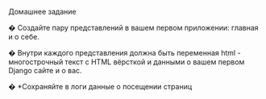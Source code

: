 Домашнее задание

� Создайте пару представлений в вашем первом приложении:
главная и о себе.

� Внутри каждого представления должна быть переменная
html - многострочный текст с HTML вёрсткой и данными о вашем первом Django сайте и о вас.

� *Сохраняйте в логи данные о посещении страниц
